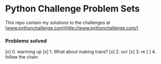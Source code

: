 # Python Challenge Problem Sets

This repo contain my solutions to the challenges at [www.pythonchallenge.com](http://www.pythonchallenge.com/)

### Problems solved

[x] 0. warming up
[x] 1. What about making trans?
[x] 2. ocr
[x] 3. re
[ ] 4. follow the chain